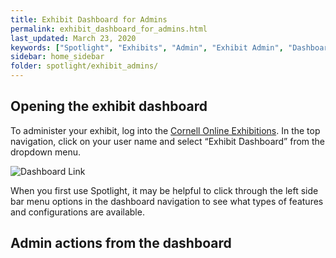```yaml
---
title: Exhibit Dashboard for Admins
permalink: exhibit_dashboard_for_admins.html
last_updated: March 23, 2020
keywords: ["Spotlight", "Exhibits", "Admin", "Exhibit Admin", "Dashboard"]
sidebar: home_sidebar
folder: spotlight/exhibit_admins/
---
```


## Opening the exhibit dashboard

To administer your exhibit, log into the [Cornell Online Exhibitions](https://exhibits.library.cornell.edu). In the top navigation, click on your user name and select “Exhibit Dashboard” from the dropdown menu.

![Dashboard Link](images/dashboard-link.png)

When you first use Spotlight, it may be helpful to click through the left side bar menu options in the dashboard navigation to see what types of features and configurations are available.


## Admin actions from the dashboard




